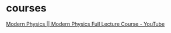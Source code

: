 # courses

[Modern Physics || Modern Physics Full Lecture Course - YouTube](https://www.youtube.com/watch?v=3lTQqEehEhI)